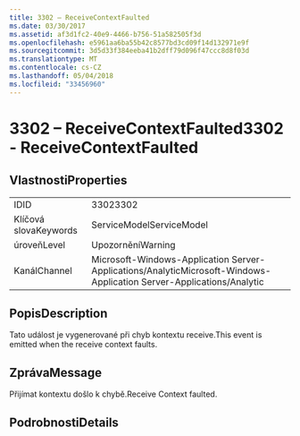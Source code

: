 ```yaml
---
title: 3302 – ReceiveContextFaulted
ms.date: 03/30/2017
ms.assetid: af3d1fc2-40e9-4466-b756-51a582505f3d
ms.openlocfilehash: e5961aa6ba55b42c8577bd3cd09f14d132971e9f
ms.sourcegitcommit: 3d5d33f384eeba41b2dff79d096f47ccc8d8f03d
ms.translationtype: MT
ms.contentlocale: cs-CZ
ms.lasthandoff: 05/04/2018
ms.locfileid: "33456960"
---
```

# <a name="3302---receivecontextfaulted"></a><span data-ttu-id="d8533-102">3302 – ReceiveContextFaulted</span><span class="sxs-lookup"><span data-stu-id="d8533-102">3302 - ReceiveContextFaulted</span></span>
## <a name="properties"></a><span data-ttu-id="d8533-103">Vlastnosti</span><span class="sxs-lookup"><span data-stu-id="d8533-103">Properties</span></span>  
  
|||  
|-|-|  
|<span data-ttu-id="d8533-104">ID</span><span class="sxs-lookup"><span data-stu-id="d8533-104">ID</span></span>|<span data-ttu-id="d8533-105">3302</span><span class="sxs-lookup"><span data-stu-id="d8533-105">3302</span></span>|  
|<span data-ttu-id="d8533-106">Klíčová slova</span><span class="sxs-lookup"><span data-stu-id="d8533-106">Keywords</span></span>|<span data-ttu-id="d8533-107">ServiceModel</span><span class="sxs-lookup"><span data-stu-id="d8533-107">ServiceModel</span></span>|  
|<span data-ttu-id="d8533-108">úroveň</span><span class="sxs-lookup"><span data-stu-id="d8533-108">Level</span></span>|<span data-ttu-id="d8533-109">Upozornění</span><span class="sxs-lookup"><span data-stu-id="d8533-109">Warning</span></span>|  
|<span data-ttu-id="d8533-110">Kanál</span><span class="sxs-lookup"><span data-stu-id="d8533-110">Channel</span></span>|<span data-ttu-id="d8533-111">Microsoft-Windows-Application Server-Applications/Analytic</span><span class="sxs-lookup"><span data-stu-id="d8533-111">Microsoft-Windows-Application Server-Applications/Analytic</span></span>|  
  
## <a name="description"></a><span data-ttu-id="d8533-112">Popis</span><span class="sxs-lookup"><span data-stu-id="d8533-112">Description</span></span>  
 <span data-ttu-id="d8533-113">Tato událost je vygenerované při chyb kontextu receive.</span><span class="sxs-lookup"><span data-stu-id="d8533-113">This event is emitted when the receive context faults.</span></span>  
  
## <a name="message"></a><span data-ttu-id="d8533-114">Zpráva</span><span class="sxs-lookup"><span data-stu-id="d8533-114">Message</span></span>  
 <span data-ttu-id="d8533-115">Přijímat kontextu došlo k chybě.</span><span class="sxs-lookup"><span data-stu-id="d8533-115">Receive Context faulted.</span></span>  
  
## <a name="details"></a><span data-ttu-id="d8533-116">Podrobnosti</span><span class="sxs-lookup"><span data-stu-id="d8533-116">Details</span></span>
